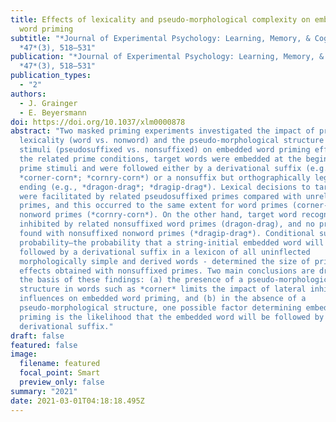 ```yaml
---
title: Effects of lexicality and pseudo-morphological complexity on embedded
  word priming
subtitle: "*Journal of Experimental Psychology: Learning, Memory, & Cognition*,
  *47*(3), 518–531"
publication: "*Journal of Experimental Psychology: Learning, Memory, & Cognition*,
  *47*(3), 518–531"
publication_types:
  - "2"
authors:
  - J. Grainger
  - E. Beyersmann
doi: https://doi.org/10.1037/xlm0000878
abstract: "Two masked priming experiments investigated the impact of prime
  lexicality (word vs. nonword) and the pseudo-morphological structure of prime
  stimuli (pseudosuffixed vs. nonsuffixed) on embedded word priming effects. In
  the related prime conditions, target words were embedded at the beginning of
  prime stimuli and were followed either by a derivational suffix (e.g.,
  *corner-corn*; *cornry-corn*) or a nonsuffix but orthographically legal word
  ending (e.g., *dragon-drag*; *dragip-drag*). Lexical decisions to target words
  were facilitated by related pseudosuffixed primes compared with unrelated
  primes, and this occurred to the same extent for word primes (corner-corn) and
  nonword primes (*cornry-corn*). On the other hand, target word recognition was
  inhibited by related nonsuffixed word primes (dragon-drag), and no priming was
  found with nonsuffixed nonword primes (*dragip-drag*). Conditional suffix
  probability—the probability that a string-initial embedded word will be
  followed by a derivational suffix in a lexicon of all uninflected
  morphologically simple and derived words - determined the size of priming
  effects obtained with nonsuffixed primes. Two main conclusions are drawn on
  the basis of these findings: (a) the presence of a pseudo-morphological
  structure in words such as *corner* limits the impact of lateral inhibitory
  influences on embedded word priming, and (b) in the absence of a
  pseudo-morphological structure, one possible factor determining embedded word
  priming is the likelihood that the embedded word will be followed by a
  derivational suffix."
draft: false
featured: false
image:
  filename: featured
  focal_point: Smart
  preview_only: false
summary: "2021"
date: 2021-03-01T04:18:18.495Z
---
```


